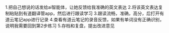 1.把自己想说的话发给ai智能体，让她反馈给我准确的英文表达
2.将该英文表达复制粘贴到有道翻译管app，然后进行跟读学习
3.跟读流畅，准确，高分，后打开有道云笔记app进行记录
4.查看有道云笔记的录音反馈，如果有单词没有正确识别，说明我需要回到第2步练习
5.存档和复盘，提出改进意见